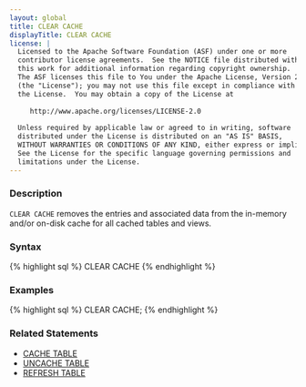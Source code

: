 ```yaml
---
layout: global
title: CLEAR CACHE
displayTitle: CLEAR CACHE
license: |
  Licensed to the Apache Software Foundation (ASF) under one or more
  contributor license agreements.  See the NOTICE file distributed with
  this work for additional information regarding copyright ownership.
  The ASF licenses this file to You under the Apache License, Version 2.0
  (the "License"); you may not use this file except in compliance with
  the License.  You may obtain a copy of the License at
 
     http://www.apache.org/licenses/LICENSE-2.0
 
  Unless required by applicable law or agreed to in writing, software
  distributed under the License is distributed on an "AS IS" BASIS,
  WITHOUT WARRANTIES OR CONDITIONS OF ANY KIND, either express or implied.
  See the License for the specific language governing permissions and
  limitations under the License.
---
```


### Description
`CLEAR CACHE` removes the entries and associated data from the in-memory and/or on-disk cache for all cached tables and views.

### Syntax
{% highlight sql %}
CLEAR CACHE
{% endhighlight %}

### Examples
{% highlight sql %}
CLEAR CACHE;
{% endhighlight %}

### Related Statements
 * [CACHE TABLE](sql-ref-syntax-aux-cache-cache-table.html)
 * [UNCACHE TABLE](sql-ref-syntax-aux-cache-uncache-table.html)
 * [REFRESH TABLE](sql-ref-syntax-aux-refresh-table.html)

